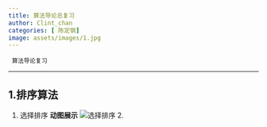 ```yaml
---
title: 算法导论总复习
author: Clint_chan
categories: [ 陈定钢]
image: assets/images/1.jpg
---
```



	 算法导论复习
   


----------


 
 
## 1.排序算法

 1. 选择排序
    **动图展示**
![选择排序](https://clint-chan.github.io/CDG/assets/images/selectionSort.gif)
	2. 